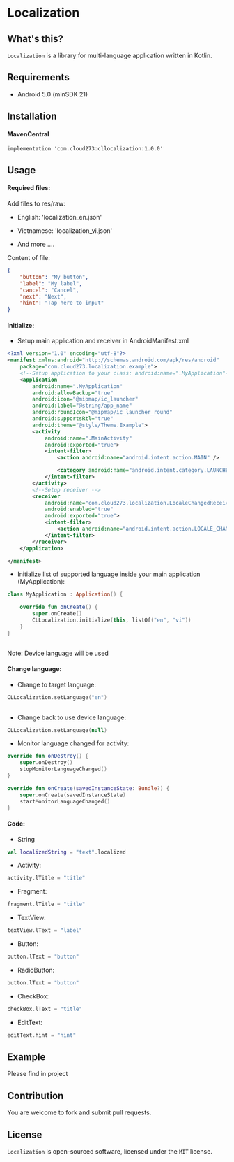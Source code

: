 # Localization


## What's this?

`Localization` is a library for multi-language application written in Kotlin.

## Requirements

* Android 5.0 (minSDK 21)

## Installation

#### MavenCentral

```
implementation 'com.cloud273:cllocalization:1.0.0'
```
## Usage

#### Required files:

Add files to res/raw:

- English: 'localization_en.json'

- Vietnamese: 'localization_vi.json'

- And more ....

Content of file:

```json
{
    "button": "My button",
    "label": "My label",
    "cancel": "Cancel",
    "next": "Next",
    "hint": "Tap here to input"
}

```

#### Initialize:

- Setup main application and receiver in AndroidManifest.xml

```xml
<?xml version="1.0" encoding="utf-8"?>
<manifest xmlns:android="http://schemas.android.com/apk/res/android"
    package="com.cloud273.localization.example">
    <!--Setup application to your class: android:name=".MyApplication"-->
    <application
        android:name=".MyApplication" 
        android:allowBackup="true"
        android:icon="@mipmap/ic_launcher"
        android:label="@string/app_name"
        android:roundIcon="@mipmap/ic_launcher_round"
        android:supportsRtl="true"
        android:theme="@style/Theme.Example">
        <activity
            android:name=".MainActivity"
            android:exported="true">
            <intent-filter>
                <action android:name="android.intent.action.MAIN" />

                <category android:name="android.intent.category.LAUNCHER" />
            </intent-filter>
        </activity>
        <!--Setup receiver -->
        <receiver
            android:name="com.cloud273.localization.LocaleChangedReceiver"
            android:enabled="true"
            android:exported="true">
            <intent-filter>
                <action android:name="android.intent.action.LOCALE_CHANGED" />
            </intent-filter>
        </receiver>
    </application>

</manifest>

```

- Initialize list of supported language inside your main application (MyApplication):

```kotlin
class MyApplication : Application() {

    override fun onCreate() {
        super.onCreate()
        CLLocalization.initialize(this, listOf("en", "vi"))
    }
}
     
```

Note: Device language will be used

#### Change language:

- Change to target language:

```kotlin
CLLocalization.setLanguage("en")
     
```

- Change back to use device language:

```kotlin
CLLocalization.setLanguage(null)

```

- Monitor language changed for activity:

```kotlin
override fun onDestroy() {
    super.onDestroy()
    stopMonitorLanguageChanged()
}

override fun onCreate(savedInstanceState: Bundle?) {
    super.onCreate(savedInstanceState)
    startMonitorLanguageChanged()
}

```

#### Code:

- String

```kotlin
val localizedString = "text".localized

```

- Activity:

```kotlin
activity.lTitle = "title"

```

- Fragment:

```kotlin
fragment.lTitle = "title"

```

- TextView:

```kotlin
textView.lText = "label"

```

- Button:

```kotlin
button.lText = "button"

```

- RadioButton:

```kotlin
button.lText = "button"

```

- CheckBox:

```kotlin
checkBox.lText = "title"

```

- EditText:

```kotlin
editText.hint = "hint"

```

## Example

Please find in project

## Contribution

You are welcome to fork and submit pull requests.

## License

`Localization` is open-sourced software, licensed under the `MIT` license.
